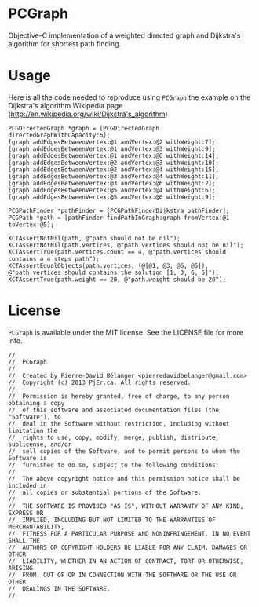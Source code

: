 PCGraph
=======

Objective-C implementation of a weighted directed graph and Dijkstra's algorithm for shortest path finding.

Usage
=====

Here is all the code needed to reproduce using `PCGraph` the example on the Dijkstra's algorithm Wikipedia page (http://en.wikipedia.org/wiki/Dijkstra's_algorithm)
        
    PCGDirectedGraph *graph = [PCGDirectedGraph directedGraphWithCapacity:6];
    [graph addEdgesBetweenVertex:@1 andVertex:@2 withWeight:7];
    [graph addEdgesBetweenVertex:@1 andVertex:@3 withWeight:9];
    [graph addEdgesBetweenVertex:@1 andVertex:@6 withWeight:14];
    [graph addEdgesBetweenVertex:@2 andVertex:@3 withWeight:10];
    [graph addEdgesBetweenVertex:@2 andVertex:@4 withWeight:15];
    [graph addEdgesBetweenVertex:@3 andVertex:@4 withWeight:11];
    [graph addEdgesBetweenVertex:@3 andVertex:@6 withWeight:2];
    [graph addEdgesBetweenVertex:@5 andVertex:@4 withWeight:6];
    [graph addEdgesBetweenVertex:@5 andVertex:@6 withWeight:9];
    
    PCGPathFinder *pathFinder = [PCGPathFinderDijkstra pathFinder];
    PCGPath *path = [pathFinder findPathInGraph:graph fromVertex:@1 toVertex:@5];
    
    XCTAssertNotNil(path, @"path should not be nil");
    XCTAssertNotNil(path.vertices, @"path.vertices should not be nil");
    XCTAssertTrue(path.vertices.count == 4, @"path.vertices should contains a 4 steps path");
    XCTAssertEqualObjects(path.vertices, (@[@1, @3, @6, @5]), @"path.vertices should contains the solution [1, 3, 6, 5]");
    XCTAssertTrue(path.weight == 20, @"path.weight should be 20");

License
=======

`PCGraph` is available under the MIT license. See the LICENSE file for more info.

	//
	//  PCGraph
	//
	//  Created by Pierre-David Bélanger <pierredavidbelanger@gmail.com>
	//  Copyright (c) 2013 PjEr.ca. All rights reserved.
	//
	//  Permission is hereby granted, free of charge, to any person obtaining a copy
	//  of this software and associated documentation files (the "Software"), to
	//  deal in the Software without restriction, including without limitation the
	//  rights to use, copy, modify, merge, publish, distribute, sublicense, and/or
	//  sell copies of the Software, and to permit persons to whom the Software is
	//  furnished to do so, subject to the following conditions:
	//
	//  The above copyright notice and this permission notice shall be included in
	//  all copies or substantial portions of the Software.
	//
	//  THE SOFTWARE IS PROVIDED "AS IS", WITHOUT WARRANTY OF ANY KIND, EXPRESS OR
	//  IMPLIED, INCLUDING BUT NOT LIMITED TO THE WARRANTIES OF MERCHANTABILITY,
	//  FITNESS FOR A PARTICULAR PURPOSE AND NONINFRINGEMENT. IN NO EVENT SHALL THE
	//  AUTHORS OR COPYRIGHT HOLDERS BE LIABLE FOR ANY CLAIM, DAMAGES OR OTHER
	//  LIABILITY, WHETHER IN AN ACTION OF CONTRACT, TORT OR OTHERWISE, ARISING
	//  FROM, OUT OF OR IN CONNECTION WITH THE SOFTWARE OR THE USE OR OTHER
	//  DEALINGS IN THE SOFTWARE.
	//

